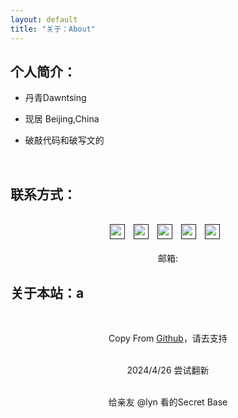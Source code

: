 ```yaml
---
layout: default
title: "关于：About"
---
```


## 个人简介：

* 丹青Dawntsing

* 现居 Beijing,China

* 破敲代码和破写文的

<br/>

## 联系方式：

<p class="contact">
<center>
<br/>
 <a href="" title="Bilibili"><img src="https://www.bilibili.com/favicon.ico" width="24" height="24" style="margin-right:10px"></a>
 <!-- B站联系方式 -->
 <a href="" title="小红书"><img src="https://www.xiaohongshu.com/favicon.ico" width="24" height="24" style="margin-right:10px"></a>
 <!-- 小红书联系方式 -->
 <a href="" title="Weibo"><img src="http://weibo.com/favicon.ico" width="24" height="24" style="margin-right:10px"></a>
 <!-- 微博联系方式 -->
 <a href="" title="Zhihu"><img src="http://www.zhihu.com/favicon.ico" width="24" height="24" style="margin-right:10px"></a>
 <!-- 知乎联系方式 -->
 <a href="" title="Github"><img src="http://www.github.com/favicon.ico" width="24" height="24" style="margin-right:10px"></a>
 <!-- github联系方式 -->
<br/><br/>
邮箱: 
<br/>
</center>
</p>

## 关于本站：a
<center><br/>

Copy From <a href="https://github.com/LippiOuYang/LippiOuYang.github.io">Github</a>，请去支持<br/><br/>

2024/4/26 尝试翻新<br/><br/>

给亲友 @lyn 看的Secret Base<br/><br/>

<br/><br/><br/>
</center>
